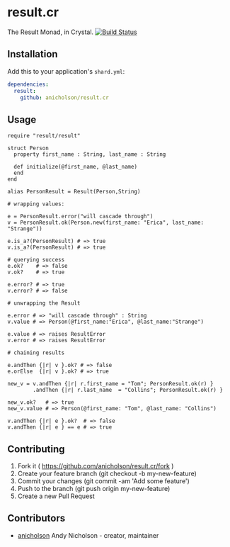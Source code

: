 # result.cr

The Result Monad, in Crystal.
[![Build Status](https://travis-ci.org/anicholson/result.cr.svg?branch=master)](https://travis-ci.org/anicholson/result.cr)

## Installation

Add this to your application's `shard.yml`:

```yaml
dependencies:
  result:
    github: anicholson/result.cr
```

## Usage

```crystal
require "result/result"

struct Person
  property first_name : String, last_name : String

  def initialize(@first_name, @last_name)
  end
end

alias PersonResult = Result(Person,String)

# wrapping values:

e = PersonResult.error("will cascade through")
v = PersonResult.ok(Person.new(first_name: "Erica", last_name: "Strange"))

e.is_a?(PersonResult) # => true
v.is_a?(PersonResult) # => true

# querying success
e.ok?    # => false
v.ok?    # => true

e.error? # => true
v.error? # => false

# unwrapping the Result

e.error # => "will cascade through" : String
v.value # => Person(@first_name:"Erica", @last_name:"Strange")

e.value # => raises ResultError
v.error # => raises ResultError

# chaining results

e.andThen {|r| v }.ok? # => false
e.orElse  {|r| v }.ok? # => true

new_v = v.andThen {|r| r.first_name = "Tom"; PersonResult.ok(r) }
        .andThen {|r| r.last_name  = "Collins"; PersonResult.ok(r) }

new_v.ok?   # => true
new_v.value # => Person(@first_name: "Tom", @last_name: "Collins")

v.andThen {|r| e }.ok?  # => false
v.andThen {|r| e } == e # => true

```

## Contributing

1. Fork it ( https://github.com/anicholson/result.cr/fork )
2. Create your feature branch (git checkout -b my-new-feature)
3. Commit your changes (git commit -am 'Add some feature')
4. Push to the branch (git push origin my-new-feature)
5. Create a new Pull Request

## Contributors

- [anicholson](https://github.com/anicholson) Andy Nicholson - creator, maintainer
